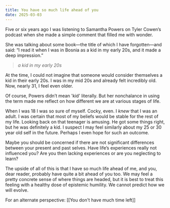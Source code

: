 ```yaml
---
title: You have so much life ahead of you
date: 2025-03-03
---
```

Five or six years ago I was listening to Samantha Powers on Tyler Cowen’s podcast when she made a simple comment that filled me with wonder. 

She was talking about some book—the title of which I have forgotten—and said: “I read it when I was in Bosnia as a kid in my early 20s, and it made a deep impression.”

>*a kid in my early 20s*

At the time, I could not imagine that someone would consider themselves a kid in their early 20s. I was in my mid 20s and already felt incredibly old. Now, nearly 31, I feel even older.

Of course, Powers didn’t mean 'kid' literally. But her nonchalance in using the term made me reflect on how different we are at various stages of life.

When I was 18 I was so sure of myself. Cocky, even. I *knew* that I was an adult. I was certain that most of my beliefs would be stable for the rest of my life. Looking back on that teenager is amusing. He got some things right, but he was definitely a kid. I suspect I may feel similarly about my 25 or 30 year old self in the future. Perhaps I even hope for such an outcome.

Maybe you should be concerned if there are not significant differences between your present and past selves. Have life’s experiences really not influenced you? Are you then lacking experiences or are you neglecting to learn?

The upside of all of this is that I have so much life ahead of me, and you, dear reader, probably have quite a bit ahead of you too. We may feel a pretty concrete sense of where things are headed, but it is best to treat this feeling with a healthy dose of epistemic humility. We cannot predict how we will evolve.

For an alternate perspective: [[You don't have much time left]]

